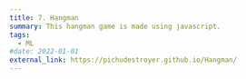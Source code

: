 ```yaml
---
title: 7. Hangman
summary: This hangman game is made using javascript.
tags:
  - ML
#date: 2022-01-01
external_link: https://pichudestroyer.github.io/Hangman/
---
```

